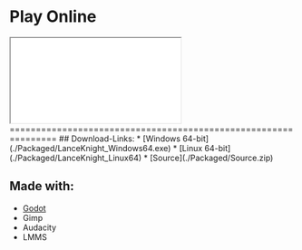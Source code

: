 # Play Online
<iframe src="./LanceKnight.html">
</iframe>
===============================================================
## Download-Links:
* [Windows 64-bit](./Packaged/LanceKnight_Windows64.exe)
* [Linux 64-bit](./Packaged/LanceKnight_Linux64)
* [Source](./Packaged/Source.zip)

## Made with:
* [Godot]("https://godotengine.org/")
* Gimp
* Audacity
* LMMS
